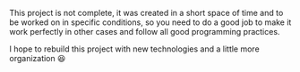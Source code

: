 This project is not complete, it was created in a short space of time and to be worked on in specific conditions, so you need to do a good job to make it work perfectly in other cases and follow all good programming practices.

I hope to rebuild this project with new technologies and a little more organization 😆 
